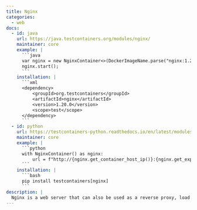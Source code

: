 ```yaml
---
title: Nginx
categories:
  - web
docs:
  - id: java
    url: https://java.testcontainers.org/modules/nginx/
    maintainer: core
    example: |
      ```java
      var nginx = new NginxContainer<>(DockerImageName.parse("nginx:1.23.4-alpine"));
      nginx.start();
      ```
    installation: |
      ```xml
      <dependency>
          <groupId>org.testcontainers</groupId>
          <artifactId>nginx</artifactId>
          <version>1.20.0</version>
          <scope>test</scope>
      </dependency>
      ```
  - id: python
    url: https://testcontainers-python.readthedocs.io/en/latest/modules/nginx/README.html
    maintainer: core
    example: |
      ```python
      with NginxContainer() as nginx:
          url = f"http://{nginx.get_container_host_ip()}:{nginx.get_exposed_port(nginx.port)}/"
      ```
    installation: |
      ```bash
      pip install testcontainers[nginx]
      ```
description: |
  Nginx is a web server that can also be used as a reverse proxy, load balancer, mail proxy and HTTP cache.
---
```

